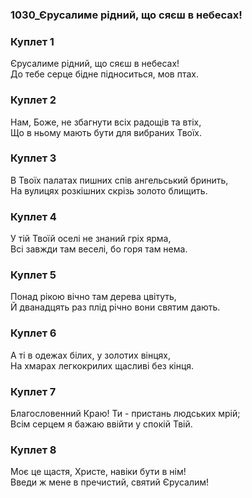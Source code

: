 ### 1030_Єрусалиме рідний, що сяєш в небесах!
### Куплет 1
Єрусалиме рідний, що сяєш в небесах!<br/>До тебе серце бідне підноситься, мов птах.
### Куплет 2
Нам, Боже, не збагнути всіх радощів та втіх, <br/>Що в ньому мають бути для вибраних Твоїх.
### Куплет 3
В Твоїх палатах пишних спів ангельський бринить, <br/>На вулицях розкішних скрізь золото блищить.
### Куплет 4
У тій Твоїй оселі не знаний гріх ярма, <br/>Всі завжди там веселі, бо горя там нема.
### Куплет 5
Понад рікою вічно там дерева цвітуть,<br/>Й дванадцять раз плід річно вони святим дають.
### Куплет 6
А ті в одежах білих, у золотих вінцях,<br/>На хмарах легкокрилих щасливі без кінця.
### Куплет 7
Благословенний Краю! Ти - пристань людських мрій; <br/>Всім серцем я бажаю ввійти у спокій Твій.
### Куплет 8
Моє це щастя, Христе, навіки бути в нім!<br/>Введи ж мене в пречистий, святий Єрусалим!
